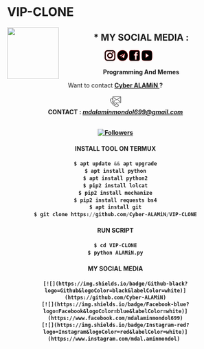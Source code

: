 # VIP-CLONE

<img src="https://github.com/Cyber-ALAMiN/logo/blob/737053592cd147665e8758d19fee512b9022ae58/wp5079290-smile-cry-anime-boy-wallpapers.jpg" width="120" height="120" align="left">
<center>
  
  
  
   ## * MY SOCIAL MEDIA : <br>
<a href="https://Instagram.com/mdal.aminmondol" target="_blank"><img src="https://github.com/Azim-vau/Azim-vau/blob/main/IMAGE/instagram.png" alt="alt text" width="25" height="25"></a> 
<a href="https://t.me/CyberALAMiN699"><img src="https://github.com/Azim-vau/Azim-vau/blob/main/IMAGE/telegram.png" alt="alt text" width="25" height="25"></a>
<a href="https://www.facebook.com/mdalaminmondol699" target="_blank"><img src="https://github.com/Azim-vau/Azim-vau/blob/main/IMAGE/facebook.png" alt="alt text" width="25" height="25"></a> <a href="https://youtube.com/CyberALAMiN"><img src="https://github.com/Azim-vau/Azim-vau/blob/main/IMAGE/youtube.png" alt="alt text" width="25" height="25"></a> 
&nbsp;&nbsp;     &nbsp;&nbsp;    &nbsp;&nbsp;   &nbsp;&nbsp;   &nbsp;&nbsp;
  
____Programming And Memes____

Want to contact <a href="https://github.com/Cyber-ALAMiN"><b>Cyber ALAMiN </a> ?</br><br>
<img src="https://github.com/Azim-vau/Azim-vau/blob/main/IMAGE/contact.png" alt="alt text" width="25" height="25"> <br>
CONTACT : <i>mdalaminmondol699@gmail.com</i>  <br> <br> 


<a href="https://github.com/Cyber-ALAMiN/followers">
<img title="Followers" src="https://img.shields.io/github/followers/Cyber-ALAMiN?label=Followers&color=blue&style=flat-square"></a>
</a>
</div>

<p align="center">


#### INSTALL TOOL ON TERMUX
```python
$ apt update && apt upgrade
$ apt install python
$ apt install python2
$ pip2 install lolcat
$ pip2 install mechanize
$ pip2 install requests bs4
$ apt install git
$ git clone https://github.com/Cyber-ALAMiN/VIP-CLONE
```

#### RUN SCRIPT
```python
$ cd VIP-CLONE
$ python ALAMiN.py
```

#### MY SOCIAL MEDIA
```
[![](https://img.shields.io/badge/Github-black?logo=Github&logoColor=black&labelColor=white)](https://github.com/Cyber-ALAMiN)
[![](https://img.shields.io/badge/Facebook-blue?logo=Facebook&logoColor=blue&labelColor=white)](https://www.facebook.com/mdalaminmondol699)
[![](https://img.shields.io/badge/Instagram-red?logo=Instagram&logoColor=red&labelColor=white)](https://www.instagram.com/mdal.aminmondol) 
```


  
  
  


